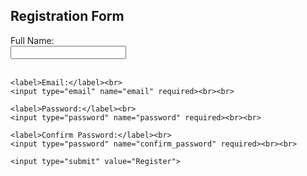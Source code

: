 <html>
<head>
  <title>Registration Form</title>
</head>
<body>

  <h2>Registration Form</h2>

  <form>
    <label>Full Name:</label><br>
    <input type="text" name="fullname" required><br><br>

    <label>Email:</label><br>
    <input type="email" name="email" required><br><br>

    <label>Password:</label><br>
    <input type="password" name="password" required><br><br>

    <label>Confirm Password:</label><br>
    <input type="password" name="confirm_password" required><br><br>

    <input type="submit" value="Register">
  </form>

</body>
</html>

